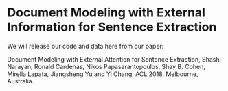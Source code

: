 # Document Modeling with External Information for Sentence Extraction

We will release our code and data here from our paper: 

Document Modeling with External Attention for Sentence Extraction, Shashi Narayan, Ronald Cardenas, Nikos Papasarantopoulos, Shay B. Cohen, Mirella Lapata, Jiangsheng Yu and Yi Chang, ACL 2018, Melbourne, Australia.

